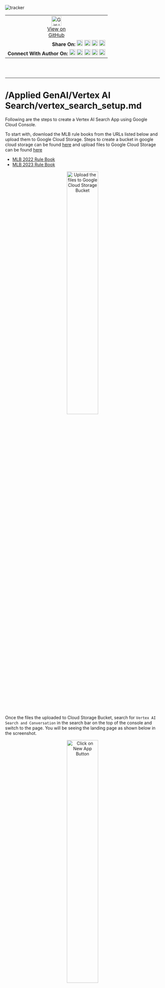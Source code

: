 ![tracker](https://us-central1-vertex-ai-mlops-369716.cloudfunctions.net/pixel-tracking?path=statmike%2Fvertex-ai-mlops%2FApplied+GenAI%2Flegacy%2FVertex+AI+Search&file=vertex_search_setup.md)
<!--- header table --->
<table>
<tr>     
  <td style="text-align: center">
    <a href="https://github.com/statmike/vertex-ai-mlops/blob/main/Applied%20GenAI/legacy/Vertex%20AI%20Search/vertex_search_setup.md">
      <img width="32px" src="https://www.svgrepo.com/download/217753/github.svg" alt="GitHub logo">
      <br>View on<br>GitHub
    </a>
  </td>
</tr>
<tr>
  <td style="text-align: right">
    <b>Share On: </b> 
    <a href="https://www.linkedin.com/sharing/share-offsite/?url=https://github.com/statmike/vertex-ai-mlops/blob/main/Applied%2520GenAI/legacy/Vertex%2520AI%2520Search/vertex_search_setup.md"><img src="https://upload.wikimedia.org/wikipedia/commons/8/81/LinkedIn_icon.svg" alt="Linkedin Logo" width="20px"></a> 
    <a href="https://reddit.com/submit?url=https://github.com/statmike/vertex-ai-mlops/blob/main/Applied%2520GenAI/legacy/Vertex%2520AI%2520Search/vertex_search_setup.md"><img src="https://redditinc.com/hubfs/Reddit%20Inc/Brand/Reddit_Logo.png" alt="Reddit Logo" width="20px"></a> 
    <a href="https://bsky.app/intent/compose?text=https://github.com/statmike/vertex-ai-mlops/blob/main/Applied%2520GenAI/legacy/Vertex%2520AI%2520Search/vertex_search_setup.md"><img src="https://upload.wikimedia.org/wikipedia/commons/7/7a/Bluesky_Logo.svg" alt="BlueSky Logo" width="20px"></a> 
    <a href="https://twitter.com/intent/tweet?url=https://github.com/statmike/vertex-ai-mlops/blob/main/Applied%2520GenAI/legacy/Vertex%2520AI%2520Search/vertex_search_setup.md"><img src="https://upload.wikimedia.org/wikipedia/commons/5/5a/X_icon_2.svg" alt="X (Twitter) Logo" width="20px"></a> 
  </td>
</tr>
<tr>
  <td style="text-align: right">
    <b>Connect With Author On: </b> 
    <a href="https://www.linkedin.com/in/statmike"><img src="https://upload.wikimedia.org/wikipedia/commons/8/81/LinkedIn_icon.svg" alt="Linkedin Logo" width="20px"></a>
    <a href="https://www.github.com/statmike"><img src="https://www.svgrepo.com/download/217753/github.svg" alt="GitHub Logo" width="20px"></a> 
    <a href="https://www.youtube.com/@statmike-channel"><img src="https://upload.wikimedia.org/wikipedia/commons/f/fd/YouTube_full-color_icon_%282024%29.svg" alt="YouTube Logo" width="20px"></a>
    <a href="https://bsky.app/profile/statmike.bsky.social"><img src="https://upload.wikimedia.org/wikipedia/commons/7/7a/Bluesky_Logo.svg" alt="BlueSky Logo" width="20px"></a> 
    <a href="https://x.com/statmike"><img src="https://upload.wikimedia.org/wikipedia/commons/5/5a/X_icon_2.svg" alt="X (Twitter) Logo" width="20px"></a>
  </td>
</tr>
</table><br/><br/>

---
# /Applied GenAI/Vertex AI Search/vertex_search_setup.md

Following are the steps to create a Vertex AI Search App using Google Cloud Console.

To start with, download the MLB rule books from the URLs listed below and upload them to Google Cloud Storage. Steps to create a bucket in google cloud storage can be found [here](https://cloud.google.com/storage/docs/creating-buckets) and upload files to Google Cloud Storage can be found [here](https://cloud.google.com/storage/docs/uploading-objects)

- [MLB 2022 Rule Book](https://img.mlbstatic.com/mlb-images/image/upload/mlb/hhvryxqioipb87os1puw.pdf)
- [MLB 2023 Rule Book](https://img.mlbstatic.com/mlb-images/image/upload/mlb/wqn5ah4c3qtivwx3jatm.pdf)

<p align="center" width="100%"><center>
    <img align="center" alt="Upload the files to Google Cloud Storage Bucket" src="../../../architectures/notebooks/applied/genai/vertex_ai_search/vertex_search_step_0.png" width="45%">
</center></p>

Once the files the uploaded to Cloud Storage Bucket, search for `Vertex AI Search and Conversation` in the search bar on the top of the console and switch to the page. You will be seeing the landing page as shown below in the screenshot.

<p align="center" width="100%"><center>
    <img align="center" alt="Click on New App Button" src="../../../architectures/notebooks/applied/genai/vertex_ai_search/vertex_search_step_1.png" width="45%">
</center></p>

Click on `New App` and select `Search` as App Type.

<p align="center" width="100%"><center>
    <img align="center" alt="Select Search" src="../../../architectures/notebooks/applied/genai/vertex_ai_search/vertex_search_step_2.png" width="45%">
</center></p>

Under Configuration, make sure to turn on `Enterprise Edition Features` and `Advanced LLM Features`. Also, Enter the `App Name` and select the region as `global`.

<p align="center" width="100%"><center>
    <img align="center" alt="Enter the App Name and Click Continue" src="../../../architectures/notebooks/applied/genai/vertex_ai_search/vertex_search_step_3.png" width="45%">
</center></p>

Next Step is to create a `Data Store`. Click on `Create New Data Store` and Select `Cloud Storage` as Data Source. 

<p align="center" width="100%"><center>
    <img align="center" alt="Select Cloud Storage" src="../../../architectures/notebooks/applied/genai/vertex_ai_search/vertex_search_step_4.png" width="45%">
</center></p>

Browse the Cloud Storage and select the files you have uploaded. 

<p align="center" width="100%"><center>
    <img align="center" alt="Browse to the location in Cloud Storage and select the files" src="../../../architectures/notebooks/applied/genai/vertex_ai_search/vertex_search_step_5.png" width="45%">
</center></p>

After choosing the files, enter the `Data Store` name and click on `Create`.

<p align="center" width="100%"><center>
    <img align="center" alt="Enter the Data Store Name" src="../../../architectures/notebooks/applied/genai/vertex_ai_search/vertex_search_step_6.png" width="45%">
</center></p>

Select the `Data Store` and click on `Create`.

<p align="center" width="100%"><center>
    <img align="center" alt="Click on Create to create the Data Store" src="../../../architectures/notebooks/applied/genai/vertex_ai_search/vertex_search_step_7.png" width="45%">
</center></p>

You will be able to watch the progress in `Data Store` creation as shown below.

<p align="center" width="100%"><center>
    <img align="center" alt="Data Store Creation in Progress" src="../../../architectures/notebooks/applied/genai/vertex_ai_search/vertex_search_step_8.png" width="45%">
</center></p>

After the successful completion of Data Store creation, You will be able to test the search app using the `preview feature` on the left pane.

<p align="center" width="100%"><center>
    <img align="center" alt="Testing in Console using the preview" src="../../../architectures/notebooks/applied/genai/vertex_ai_search/vertex_search_step_9.png" width="45%">
</center></p>